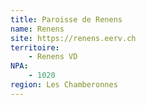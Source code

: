 ```yaml
---
title: Paroisse de Renens
name: Renens
site: https://renens.eerv.ch
territoire:
    - Renens VD
NPA:
    - 1020
region: Les Chamberonnes
---
```

